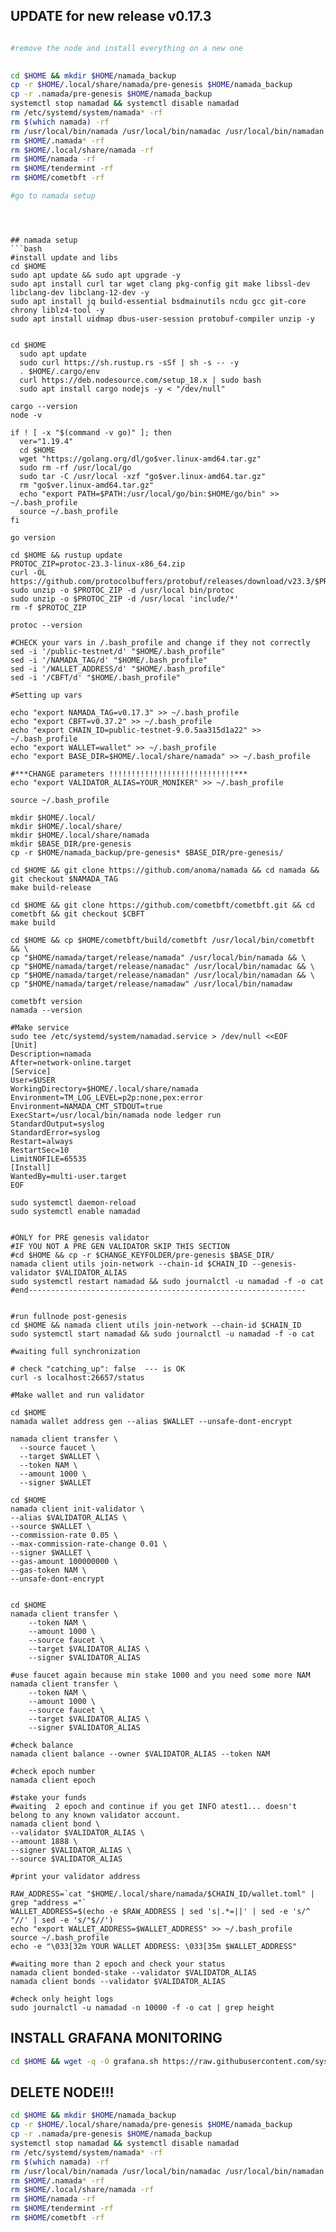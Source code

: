 ## UPDATE for new release v0.17.3

```bash

#remove the node and install everything on a new one 
 

cd $HOME && mkdir $HOME/namada_backup
cp -r $HOME/.local/share/namada/pre-genesis $HOME/namada_backup
cp -r .namada/pre-genesis $HOME/namada_backup
systemctl stop namadad && systemctl disable namadad
rm /etc/systemd/system/namada* -rf
rm $(which namada) -rf
rm /usr/local/bin/namada /usr/local/bin/namadac /usr/local/bin/namadan /usr/local/bin/namadaw /usr/local/bin/tendermint /usr/local/bin/cometbft -rf
rm $HOME/.namada* -rf
rm $HOME/.local/share/namada -rf
rm $HOME/namada -rf
rm $HOME/tendermint -rf
rm $HOME/cometbft -rf

#go to namada setup

```


```



## namada setup  
```bash
#install update and libs
cd $HOME
sudo apt update && sudo apt upgrade -y
sudo apt install curl tar wget clang pkg-config git make libssl-dev libclang-dev libclang-12-dev -y
sudo apt install jq build-essential bsdmainutils ncdu gcc git-core chrony liblz4-tool -y
sudo apt install uidmap dbus-user-session protobuf-compiler unzip -y


cd $HOME
  sudo apt update
  sudo curl https://sh.rustup.rs -sSf | sh -s -- -y
  . $HOME/.cargo/env
  curl https://deb.nodesource.com/setup_18.x | sudo bash
  sudo apt install cargo nodejs -y < "/dev/null"
  
cargo --version
node -v
  
if ! [ -x "$(command -v go)" ]; then
  ver="1.19.4"
  cd $HOME
  wget "https://golang.org/dl/go$ver.linux-amd64.tar.gz"
  sudo rm -rf /usr/local/go
  sudo tar -C /usr/local -xzf "go$ver.linux-amd64.tar.gz"
  rm "go$ver.linux-amd64.tar.gz"
  echo "export PATH=$PATH:/usr/local/go/bin:$HOME/go/bin" >> ~/.bash_profile
  source ~/.bash_profile
fi

go version

cd $HOME && rustup update
PROTOC_ZIP=protoc-23.3-linux-x86_64.zip
curl -OL https://github.com/protocolbuffers/protobuf/releases/download/v23.3/$PROTOC_ZIP
sudo unzip -o $PROTOC_ZIP -d /usr/local bin/protoc
sudo unzip -o $PROTOC_ZIP -d /usr/local 'include/*'
rm -f $PROTOC_ZIP

protoc --version

#CHECK your vars in /.bash_profile and change if they not correctly
sed -i '/public-testnet/d' "$HOME/.bash_profile"
sed -i '/NAMADA_TAG/d' "$HOME/.bash_profile"
sed -i '/WALLET_ADDRESS/d' "$HOME/.bash_profile"
sed -i '/CBFT/d' "$HOME/.bash_profile"

#Setting up vars

echo "export NAMADA_TAG=v0.17.3" >> ~/.bash_profile
echo "export CBFT=v0.37.2" >> ~/.bash_profile
echo "export CHAIN_ID=public-testnet-9.0.5aa315d1a22" >> ~/.bash_profile
echo "export WALLET=wallet" >> ~/.bash_profile
echo "export BASE_DIR=$HOME/.local/share/namada" >> ~/.bash_profile

#***CHANGE parameters !!!!!!!!!!!!!!!!!!!!!!!!!!!!***
echo "export VALIDATOR_ALIAS=YOUR_MONIKER" >> ~/.bash_profile

source ~/.bash_profile

mkdir $HOME/.local/
mkdir $HOME/.local/share/
mkdir $HOME/.local/share/namada
mkdir $BASE_DIR/pre-genesis
cp -r $HOME/namada_backup/pre-genesis* $BASE_DIR/pre-genesis/

cd $HOME && git clone https://github.com/anoma/namada && cd namada && git checkout $NAMADA_TAG
make build-release

cd $HOME && git clone https://github.com/cometbft/cometbft.git && cd cometbft && git checkout $CBFT
make build

cd $HOME && cp $HOME/cometbft/build/cometbft /usr/local/bin/cometbft && \
cp "$HOME/namada/target/release/namada" /usr/local/bin/namada && \
cp "$HOME/namada/target/release/namadac" /usr/local/bin/namadac && \
cp "$HOME/namada/target/release/namadan" /usr/local/bin/namadan && \
cp "$HOME/namada/target/release/namadaw" /usr/local/bin/namadaw

cometbft version
namada --version

#Make service
sudo tee /etc/systemd/system/namadad.service > /dev/null <<EOF
[Unit]
Description=namada
After=network-online.target
[Service]
User=$USER
WorkingDirectory=$HOME/.local/share/namada
Environment=TM_LOG_LEVEL=p2p:none,pex:error
Environment=NAMADA_CMT_STDOUT=true
ExecStart=/usr/local/bin/namada node ledger run 
StandardOutput=syslog
StandardError=syslog
Restart=always
RestartSec=10
LimitNOFILE=65535
[Install]
WantedBy=multi-user.target
EOF

sudo systemctl daemon-reload
sudo systemctl enable namadad


#ONLY for PRE genesis validator
#IF YOU NOT A PRE GEN VALIDATOR SKIP THIS SECTION
#cd $HOME && cp -r $CHANGE_KEYFOLDER/pre-genesis $BASE_DIR/
namada client utils join-network --chain-id $CHAIN_ID --genesis-validator $VALIDATOR_ALIAS
sudo systemctl restart namadad && sudo journalctl -u namadad -f -o cat 
#end--------------------------------------------------------------


#run fullnode post-genesis
cd $HOME && namada client utils join-network --chain-id $CHAIN_ID
sudo systemctl start namadad && sudo journalctl -u namadad -f -o cat 

#waiting full synchronization

# check "catching_up": false  --- is OK
curl -s localhost:26657/status

#Make wallet and run validator

cd $HOME
namada wallet address gen --alias $WALLET --unsafe-dont-encrypt

namada client transfer \
  --source faucet \
  --target $WALLET \
  --token NAM \
  --amount 1000 \
  --signer $WALLET

cd $HOME
namada client init-validator \
--alias $VALIDATOR_ALIAS \
--source $WALLET \
--commission-rate 0.05 \
--max-commission-rate-change 0.01 \
--signer $WALLET \
--gas-amount 100000000 \
--gas-token NAM \
--unsafe-dont-encrypt


cd $HOME
namada client transfer \
    --token NAM \
    --amount 1000 \
    --source faucet \
    --target $VALIDATOR_ALIAS \
    --signer $VALIDATOR_ALIAS
	
#use faucet again because min stake 1000 and you need some more NAM
namada client transfer \
    --token NAM \
    --amount 1000 \
    --source faucet \
    --target $VALIDATOR_ALIAS \
    --signer $VALIDATOR_ALIAS
	
#check balance
namada client balance --owner $VALIDATOR_ALIAS --token NAM

#check epoch number
namada client epoch

#stake your funds
#waiting  2 epoch and continue if you get INFO atest1... doesn't belong to any known validator account.
namada client bond \
--validator $VALIDATOR_ALIAS \
--amount 1888 \
--signer $VALIDATOR_ALIAS \
--source $VALIDATOR_ALIAS

#print your validator address

RAW_ADDRESS=`cat "$HOME/.local/share/namada/$CHAIN_ID/wallet.toml" | grep "address ="`
WALLET_ADDRESS=$(echo -e $RAW_ADDRESS | sed 's|.*=||' | sed -e 's/^ "//' | sed -e 's/"$//')
echo "export WALLET_ADDRESS=$WALLET_ADDRESS" >> ~/.bash_profile
source ~/.bash_profile
echo -e "\033[32m YOUR WALLET ADDRESS: \033[35m $WALLET_ADDRESS"

#waiting more than 2 epoch and check your status
namada client bonded-stake --validator $VALIDATOR_ALIAS
namada client bonds --validator $VALIDATOR_ALIAS

#check only height logs
sudo journalctl -u namadad -n 10000 -f -o cat | grep height
```

## INSTALL GRAFANA MONITORING

```bash
cd $HOME && wget -q -O grafana.sh https://raw.githubusercontent.com/systemd-run/manuals/main/namada/grafana.sh && chmod +x grafana.sh && ./grafana.sh
```

## DELETE NODE!!!

```bash
cd $HOME && mkdir $HOME/namada_backup
cp -r $HOME/.local/share/namada/pre-genesis $HOME/namada_backup
cp -r .namada/pre-genesis $HOME/namada_backup
systemctl stop namadad && systemctl disable namadad
rm /etc/systemd/system/namada* -rf
rm $(which namada) -rf
rm /usr/local/bin/namada /usr/local/bin/namadac /usr/local/bin/namadan /usr/local/bin/namadaw /usr/local/bin/tendermint /usr/local/bin/cometbft -rf
rm $HOME/.namada* -rf
rm $HOME/.local/share/namada -rf
rm $HOME/namada -rf
rm $HOME/tendermint -rf
rm $HOME/cometbft -rf

```
